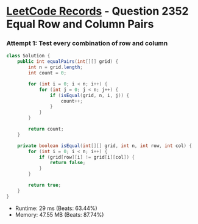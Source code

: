 # [LeetCode Records](../../README.md) - Question 2352 Equal Row and Column Pairs

### Attempt 1: Test every combination of row and column
```java
class Solution {
    public int equalPairs(int[][] grid) {
        int n = grid.length;
        int count = 0;

        for (int i = 0; i < n; i++) {
            for (int j = 0; j < n; j++) {
                if (isEqual(grid, n, i, j)) {
                    count++;
                }
            }
        }

        return count;
    }

    private boolean isEqual(int[][] grid, int n, int row, int col) {
        for (int i = 0; i < n; i++) {
            if (grid[row][i] != grid[i][col]) {
                return false;
            }
        }

        return true;
    }
}
```
- Runtime: 29 ms (Beats: 63.44%)
- Memory: 47.55 MB (Beats: 87.74%)

<br>
